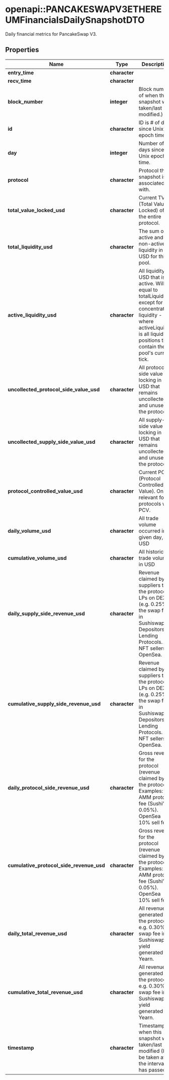 # openapi::PANCAKESWAPV3ETHEREUMFinancialsDailySnapshotDTO

Daily financial metrics for PancakeSwap V3.

## Properties
Name | Type | Description | Notes
------------ | ------------- | ------------- | -------------
**entry_time** | **character** |  | [optional] 
**recv_time** | **character** |  | [optional] 
**block_number** | **integer** | Block number of when this snapshot was taken/last modified.) | [optional] 
**id** | **character** | ID is # of days since Unix epoch time. | [optional] 
**day** | **integer** | Number of days since Unix epoch time. | [optional] 
**protocol** | **character** | Protocol this snapshot is associated with. | [optional] 
**total_value_locked_usd** | **character** | Current TVL (Total Value Locked) of the entire protocol. | [optional] 
**total_liquidity_usd** | **character** | The sum of all active and non-active liquidity in USD for this pool. | [optional] 
**active_liquidity_usd** | **character** | All liquidity in USD that is active. Will be equal to totalLiquidity except for in concentrated liquidity - where activeLiquidity is all liquidity positions that contain the pool&#39;s current tick. | [optional] 
**uncollected_protocol_side_value_usd** | **character** | All protocol-side value locking in USD that remains uncollected and unused in the protocol. | [optional] 
**uncollected_supply_side_value_usd** | **character** | All supply-side value locking in USD that remains uncollected and unused in the protocol. | [optional] 
**protocol_controlled_value_usd** | **character** | Current PCV (Protocol Controlled Value). Only relevant for protocols with PCV. | [optional] 
**daily_volume_usd** | **character** | All trade volume occurred in a given day, in USD | [optional] 
**cumulative_volume_usd** | **character** | All historical trade volume in USD | [optional] 
**daily_supply_side_revenue_usd** | **character** | Revenue claimed by suppliers to the protocol. LPs on DEXs (e.g. 0.25% of the swap fee in Sushiswap). Depositors on Lending Protocols. NFT sellers on OpenSea. | [optional] 
**cumulative_supply_side_revenue_usd** | **character** | Revenue claimed by suppliers to the protocol. LPs on DEXs (e.g. 0.25% of the swap fee in Sushiswap). Depositors on Lending Protocols. NFT sellers on OpenSea. | [optional] 
**daily_protocol_side_revenue_usd** | **character** | Gross revenue for the protocol (revenue claimed by the protocol). Examples: AMM protocol fee (Sushi’s 0.05%). OpenSea 10% sell fee. | [optional] 
**cumulative_protocol_side_revenue_usd** | **character** | Gross revenue for the protocol (revenue claimed by the protocol). Examples: AMM protocol fee (Sushi’s 0.05%). OpenSea 10% sell fee. | [optional] 
**daily_total_revenue_usd** | **character** | All revenue generated by the protocol. e.g. 0.30% of swap fee in Sushiswap, all yield generated by Yearn. | [optional] 
**cumulative_total_revenue_usd** | **character** | All revenue generated by the protocol. e.g. 0.30% of swap fee in Sushiswap, all yield generated by Yearn. | [optional] 
**timestamp** | **character** | Timestamp of when this snapshot was taken/last modified (May be taken after the interval has passed). | [optional] 



